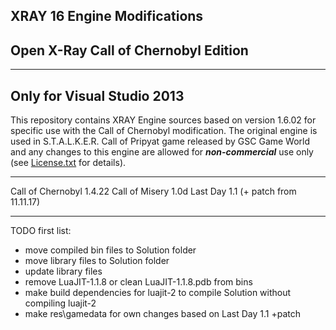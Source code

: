 ## XRAY 16 Engine Modifications
## Open X-Ray Call of Chernobyl Edition
----
## Only for Visual Studio 2013
This repository contains XRAY Engine sources based on version 1.6.02 for specific use with the Call of Chernobyl modification.
The original engine is used in S.T.A.L.K.E.R. Call of Pripyat game released by GSC Game World and any changes to this engine are allowed for ***non-commercial*** use only (see [License.txt](https://github.com/avoitishin/xray-16/blob/master/License.txt) for details).

----

Call of Chernobyl 1.4.22
Call of Misery 1.0d
Last Day 1.1 (+ patch from 11.11.17)

----

TODO first list:
- move compiled bin files to Solution folder
- move library files to Solution folder
- update library files
- remove LuaJIT-1.1.8 or clean LuaJIT-1.1.8.pdb from bins
- make build dependencies for luajit-2 to compile Solution without compiling luajit-2
- make res\gamedata for own changes based on Last Day 1.1 +patch
